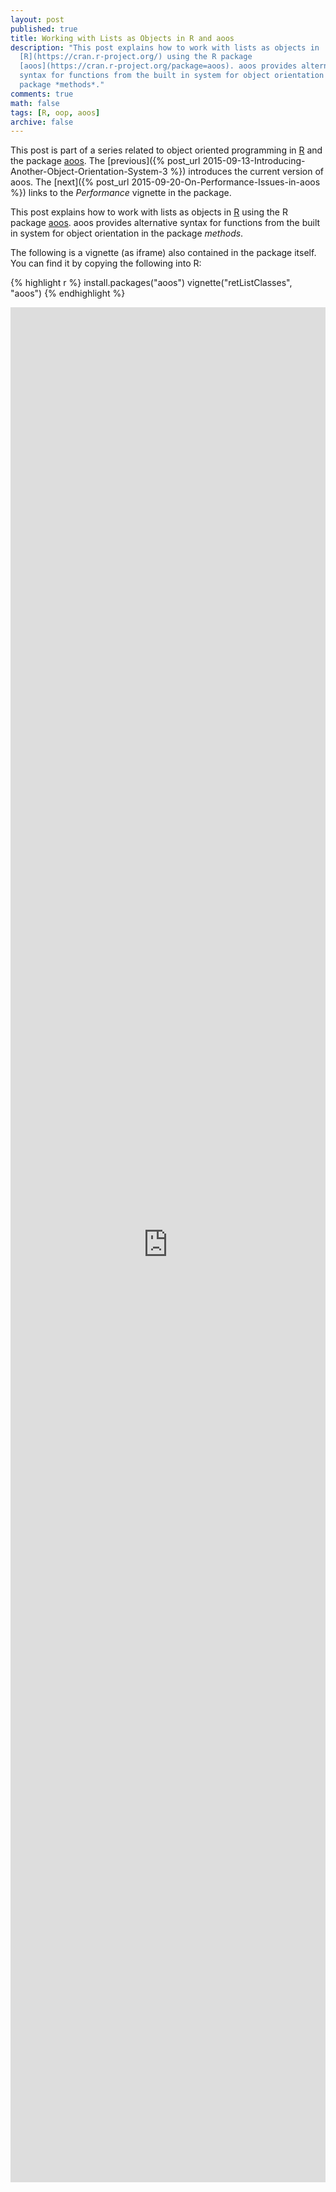 ```yaml
---
layout: post
published: true
title: Working with Lists as Objects in R and aoos
description: "This post explains how to work with lists as objects in
  [R](https://cran.r-project.org/) using the R package
  [aoos](https://cran.r-project.org/package=aoos). aoos provides alternative
  syntax for functions from the built in system for object orientation in the
  package *methods*."
comments: true
math: false
tags: [R, oop, aoos]
archive: false
---
```


This post is part of a series related to object oriented programming
in [R](https://cran.r-project.org/) and the package
[aoos](https://cran.r-project.org/package=aoos). The [previous]({% post_url 2015-09-13-Introducing-Another-Object-Orientation-System-3 %}) introduces the
current version of aoos. The [next]({% post_url 2015-09-20-On-Performance-Issues-in-aoos %}) links to the
*Performance* vignette in the package.

This post explains how to work with lists as objects in
[R](https://cran.r-project.org/) using the R package
[aoos](https://cran.r-project.org/package=aoos). aoos provides alternative
syntax for functions from the built in system for object orientation in the
package *methods*.

The following is a vignette (as iframe) also contained in the package itself.
You can find it by copying the following into R:


{% highlight r %}
install.packages("aoos")
vignette("retListClasses", "aoos")
{% endhighlight %}

<iframe width='100%' height='3000' src="http://wahani.github.io/aoos/vignettes/retListClasses.html" frameborder="0" allowfullscreen></iframe>
